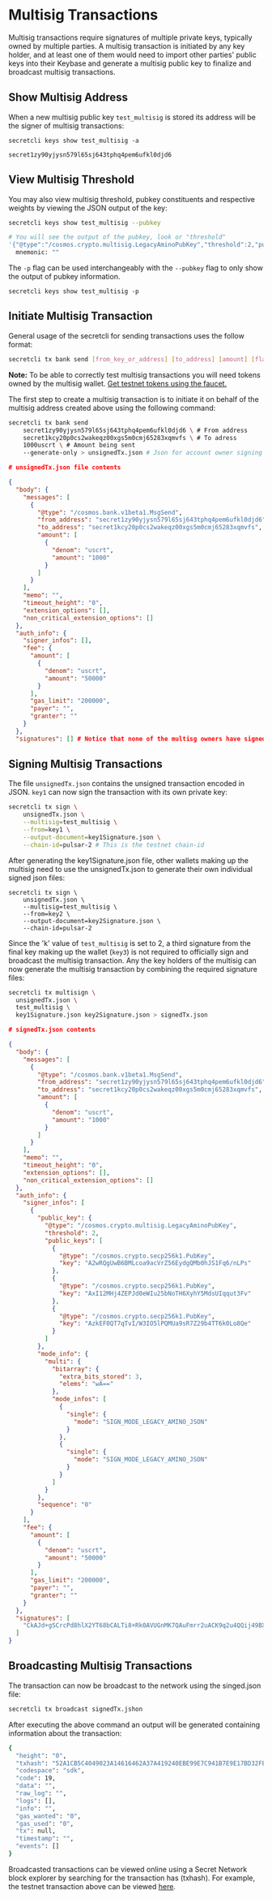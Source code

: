 # Multisig Transactions

Multisig transactions require signatures of multiple private keys, typically owned by multiple parties. A multisig transaction is initiated by any key holder, and at least one of them would need to import other parties' public keys into their Keybase and generate a multisig public key to finalize and broadcast multisig transactions.

## Show Multisig Address

When a new multisig public key `test_multisig` is stored its address will be the signer of multisig transactions:

```
secretcli keys show test_multisig -a

secret1zy90yjysn579l65sj643tphq4pem6ufkl0djd6
```

## View Multisig Threshold

You may also view multisig threshold, pubkey constituents and respective weights by viewing the JSON output of the key:

```bash
secretcli keys show test_multisig --pubkey

# You will see the output of the pubkey, look or "threshold"
'{"@type":"/cosmos.crypto.multisig.LegacyAminoPubKey","threshold":2,"public_keys":[{"@type":"/cosmos.crypto.secp256k1.PubKey","key":"AiXwUPtwTJqxKZq/BjKi+7EFhqR2Aj9QT94lFzb5Ednp"},{"@type":"/cosmos.crypto.secp256k1.PubKey","key":"A7QMHOt+yLGddDxey51QLofwsTJWfqyzYmNOB9L1Oz1S"},{"@type":"/cosmos.crypto.secp256k1.PubKey","key":"A0QMBqFY4J39i6NrH4qR5uOEnyytpkyeWFg/e0sPd8NJ"}]}'
  mnemonic: ""
```

The `-p` flag can be used interchangeably with the `--pubkey` flag to only show the output of pubkey information.&#x20;

```
secretcli keys show test_multisig -p
```

## Initiate Multisig Transaction

General usage of the secretcli for sending transactions uses the follow format:&#x20;

```bash
secretcli tx bank send [from_key_or_address] [to_address] [amount] [flags]
```

**Note:** To be able to correctly test multisig transactions you will need tokens owned by the multisig wallet. [Get testnet tokens using the faucet. ](https://faucet.secrettestnet.io/)

The first step to create a multisig transaction is to initiate it on behalf of the multisig address created above using the following command:

```bash
secretcli tx bank send 
    secret1zy90yjysn579l65sj643tphq4pem6ufkl0djd6 \ # From address
    secret1kcy20p0cs2wakeqz00xgs5m0cmj65283xqmvfs \ # To adress 
    1000uscrt \ # Amount being sent 
    --generate-only > unsignedTx.json # Json for account owner signing
```

```json
# unsignedTx.json file contents 

{
  "body": {
    "messages": [
      {
        "@type": "/cosmos.bank.v1beta1.MsgSend",
        "from_address": "secret1zy90yjysn579l65sj643tphq4pem6ufkl0djd6",
        "to_address": "secret1kcy20p0cs2wakeqz00xgs5m0cmj65283xqmvfs",
        "amount": [
          {
            "denom": "uscrt",
            "amount": "1000"
          }
        ]
      }
    ],
    "memo": "",
    "timeout_height": "0",
    "extension_options": [],
    "non_critical_extension_options": []
  },
  "auth_info": {
    "signer_infos": [],
    "fee": {
      "amount": [
        {
          "denom": "uscrt",
          "amount": "50000"
        }
      ],
      "gas_limit": "200000",
      "payer": "",
      "granter": ""
    }
  },
  "signatures": [] # Notice that none of the multisg owners have signed yet
```

## Signing Multisig Transactions

The file `unsignedTx.json` contains the unsigned transaction encoded in JSON. `key1` can now sign the transaction with its own private key:

```bash
secretcli tx sign \ 
    unsignedTx.json \
    --multisig=test_multisig \
    --from=key1 \
    --output-document=key1Signature.json \
    --chain-id=pulsar-2 # This is the testnet chain-id
```

After generating the key1Signature.json file, other wallets making up the multisig need to use the unsignedTx.json to generate their own individual signed json files:

```
secretcli tx sign \ 
    unsignedTx.json \
    --multisig=test_multisig \
    --from=key2 \
    --output-document=key2Signature.json \
    --chain-id=pulsar-2
```

Since the 'k' value of `test_multisig` is set to 2, a third signature from the final key making up the wallet (`key3`) is not required to officially sign and broadcast the multisig transaction. Any the key holders of the multisig can now generate the multisig transaction by combining the required signature files:

```bash
secretcli tx multisign \
  unsignedTx.json \
  test_multisig \
  key1Signature.json key2Signature.json > signedTx.json
```

```json
# signedTx.json contents 

{
  "body": {
    "messages": [
      {
        "@type": "/cosmos.bank.v1beta1.MsgSend",
        "from_address": "secret1zy90yjysn579l65sj643tphq4pem6ufkl0djd6",
        "to_address": "secret1kcy20p0cs2wakeqz00xgs5m0cmj65283xqmvfs",
        "amount": [
          {
            "denom": "uscrt",
            "amount": "1000"
          }
        ]
      }
    ],
    "memo": "",
    "timeout_height": "0",
    "extension_options": [],
    "non_critical_extension_options": []
  },
  "auth_info": {
    "signer_infos": [
      {
        "public_key": {
          "@type": "/cosmos.crypto.multisig.LegacyAminoPubKey",
          "threshold": 2,
          "public_keys": [
            {
              "@type": "/cosmos.crypto.secp256k1.PubKey",
              "key": "A2wRQgUwB6BMLcoa9acVrZ56EydgQMb0hJS1Fq6/nLPs"
            },
            {
              "@type": "/cosmos.crypto.secp256k1.PubKey",
              "key": "AxI12MHj4ZEPJd0eWIu25bNoTH6XyhY5MdsUIqqut3Fv"
            },
            {
              "@type": "/cosmos.crypto.secp256k1.PubKey",
              "key": "AzkEF0QT7qTvI/W3IO5lPQMUa9sR7Z29b4TT6k0Lo8Qe"
            }
          ]
        },
        "mode_info": {
          "multi": {
            "bitarray": {
              "extra_bits_stored": 3,
              "elems": "wA=="
            },
            "mode_infos": [
              {
                "single": {
                  "mode": "SIGN_MODE_LEGACY_AMINO_JSON"
                }
              },
              {
                "single": {
                  "mode": "SIGN_MODE_LEGACY_AMINO_JSON"
                }
              }
            ]
          }
        },
        "sequence": "0"
      }
    ],
    "fee": {
      "amount": [
        {
          "denom": "uscrt",
          "amount": "50000"
        }
      ],
      "gas_limit": "200000",
      "payer": "",
      "granter": ""
    }
  },
  "signatures": [
    "CkAJd+gSCrcPd8hlX2YT68bCALTi8+Rk0AVUGnMK7QAuFmrr2uACK9q2u4QQij49BXL6LaXEhZkUXFc3aCkMxmJFCkCEeY7AGFowB+GIBiZkEUsJg/RjM/cvqt/JvBcSYwDiS2EAMBMGItZNP/WdRX1pnbCWIHIo5Wqohc0qJ8WYfkm6"
  ]
}
```

## Broadcasting Multisig Transactions

The transaction can now be broadcast to the network using the singed.json file:

```bash
secretcli tx broadcast signedTx.jshon
```

After executing the above command an output will be generated containing information about the transaction:&#x20;

```bash
{
  "height": "0",
  "txhash": "52A1CB5C4049023A14616462A37A419240EBE99E7C941B7E9E17BD32FE92B134",
  "codespace": "sdk",
  "code": 19,
  "data": "",
  "raw_log": "",
  "logs": [],
  "info": "",
  "gas_wanted": "0",
  "gas_used": "0",
  "tx": null,
  "timestamp": "",
  "events": []
}
```

Broadcasted transactions can be viewed online using a Secret Network block explorer by searching for the transaction has (txhash). For example, the testnet transaction above can be viewed [here](https://secretnodes.com/secret/chains/pulsar-2/transactions/52A1CB5C4049023A14616462A37A419240EBE99E7C941B7E9E17BD32FE92B134).&#x20;

